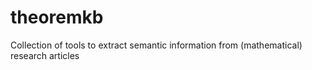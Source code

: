 # theoremkb
Collection of tools to extract semantic information from (mathematical) research articles
